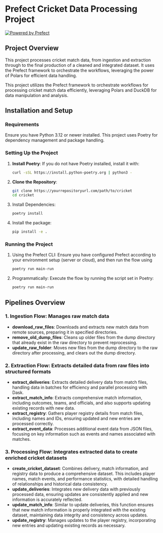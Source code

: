 # Prefect Cricket Data Processing Project

[![Powered by Prefect](https://img.shields.io/badge/powered_by-Prefect-blue.svg)](https://prefect.io)

## Project Overview
This project processes cricket match data, from ingestion and extraction through to the final production of a cleaned and integrated dataset. It uses the Prefect framework to orchestrate the workflows, leveraging the power of Polars for efficient data handling.

This project utilizes the Prefect framework to orchestrate workflows for processing cricket match data efficiently, leveraging Polars and DuckDB for data manipulation and analysis.

## Installation and Setup

### Requirements
Ensure you have Python 3.12 or newer installed. This project uses Poetry for dependency management and package handling.

### Setting Up the Project
1. **Install Poetry**:
   If you do not have Poetry installed, install it with:
   ```bash
   curl -sSL https://install.python-poetry.org | python3 -
2. **Clone the Repository**:
    ```bash
    git clone https://yourrepositoryurl.com/path/to/cricket
    cd cricket
3. Install Dependencies:
    ```bash
    poetry install
4. Install the package:
    ```bash
    pip install -e .

### Running the Project
1. Using the Prefect CLI: Ensure you have configured Prefect according to your environment setup (server or cloud), and then run the flow using
    ```bash
    poetry run main-run
2. Programmatically: Execute the flow by running the script set in Poetry:
    ```bash
    poetry run main-run
## Pipelines Overview

### 1. **Ingestion Flow**: Manages raw match data
   - **download_raw_files**: Downloads and extracts new match data from remote sources, preparing it in specified directories.
   - **remove_old_dump_files**: Cleans up older files from the dump directory that already exist in the raw directory to prevent reprocessing.
   - **update_raw_folder**: Moves new files from the dump directory to the raw directory after processing, and clears out the dump directory.

### 2. **Extraction Flow**: Extracts detailed data from raw files into structured formats
   - **extract_deliveries**: Extracts detailed delivery data from match files, handling data in batches for efficiency and parallel processing with Dask.
   - **extract_match_info**: Extracts comprehensive match information, including outcomes, teams, and officials, and also supports updating existing records with new data.
   - **extract_registry**: Gathers player registry details from match files, including names and IDs, ensuring updated and new entries are processed correctly.
   - **extract_event_data**: Processes additional event data from JSON files, focusing on key information such as events and names associated with matches.

### 3. **Processing Flow**: Integrates extracted data to create enriched cricket datasets
   - **create_cricket_dataset**: Combines delivery, match information, and registry data to produce a comprehensive dataset. This includes player names, match events, and performance statistics, with detailed handling of relationships and historical data consistency.
   - **update_deliveries**: Integrates new delivery data with previously processed data, ensuring updates are consistently applied and new information is accurately reflected.
   - **update_match_info**: Similar to update deliveries, this function ensures that new match information is properly integrated with the existing dataset, maintaining data integrity and consistency across updates.
   - **update_registry**: Manages updates to the player registry, incorporating new entries and updating existing records as necessary.


